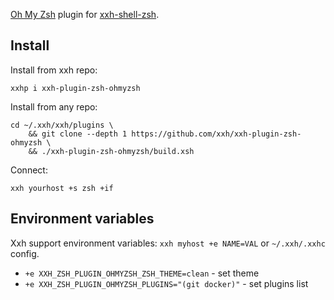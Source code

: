 [Oh My Zsh](https://github.com/ohmyzsh/ohmyzsh/) plugin for [xxh-shell-zsh](github.com/xxh/xxh-shell-zsh).

## Install
Install from xxh repo:
```
xxhp i xxh-plugin-zsh-ohmyzsh
```
Install from any repo:
```
cd ~/.xxh/xxh/plugins \
    && git clone --depth 1 https://github.com/xxh/xxh-plugin-zsh-ohmyzsh \
    && ./xxh-plugin-zsh-ohmyzsh/build.xsh
```
Connect:
``` 
xxh yourhost +s zsh +if
```

## Environment variables

Xxh support environment variables: `xxh myhost +e NAME=VAL` or `~/.xxh/.xxhc` config.

* `+e XXH_ZSH_PLUGIN_OHMYZSH_ZSH_THEME=clean` - set theme
* `+e XXH_ZSH_PLUGIN_OHMYZSH_PLUGINS="(git docker)"` - set plugins list
